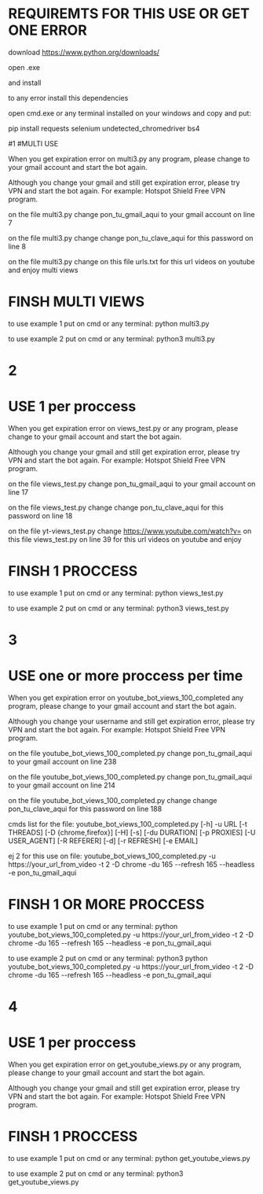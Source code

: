 # REQUIREMTS FOR THIS USE OR GET ONE ERROR


download https://www.python.org/downloads/

open .exe

and install

to any error install this dependencies 


open cmd.exe or any terminal installed on your windows and copy and put:

pip install requests selenium undetected_chromedriver bs4

#1
#MULTI USE

When you get expiration error on multi3.py any program, please change to your gmail account and start the bot again.

Although you change your gmail and still get expiration error, please try VPN and start the bot again. For example: Hotspot Shield Free VPN program.

on the file multi3.py change pon_tu_gmail_aqui  to your gmail account on line 7

on the file multi3.py change change pon_tu_clave_aqui for this password on line 8

on the file multi3.py change on this file urls.txt for this url videos on youtube and enjoy multi views
# FINSH MULTI VIEWS

to use example 1 put on cmd or any terminal: python multi3.py

to use example 2 put on cmd or any terminal: python3 multi3.py


# 2
# USE 1 per proccess

When you get expiration error on views_test.py or any program, please change to your gmail account and start the bot again.

Although you change your gmail and still get expiration error, please try VPN and start the bot again. For example: Hotspot Shield Free VPN program.

on the file views_test.py change pon_tu_gmail_aqui  to your gmail account on line 17

on the file views_test.py change change pon_tu_clave_aqui for this password on line 18

on the file yt-views_test.py change https://www.youtube.com/watch?v= on this file views_test.py on line 39 for this url videos on youtube and enjoy


# FINSH 1 PROCCESS

to use example 1 put on cmd or any terminal: python views_test.py

to use example 2 put on cmd or any terminal: python3 views_test.py





# 3
# USE one or more proccess per time

When you get expiration error on youtube_bot_views_100_completed any program, please change to your gmail account and start the bot again.

Although you change your username and still get expiration error, please try VPN and start the bot again. For example: Hotspot Shield Free VPN program.

on the file youtube_bot_views_100_completed.py change pon_tu_gmail_aqui  to your gmail account on line 238

on the file youtube_bot_views_100_completed.py change pon_tu_gmail_aqui  to your gmail account on line 214

on the file youtube_bot_views_100_completed.py change change pon_tu_clave_aqui for this password on line 188

cmds list for the file: youtube_bot_views_100_completed.py [-h] -u URL [-t THREADS] [-D {chrome,firefox}] [-H] [-s] [-du DURATION] [-p PROXIES] [-U USER_AGENT] [-R REFERER] [-d] [-r REFRESH] [-e EMAIL]

ej 2 for this use on file: youtube_bot_views_100_completed.py -u https://your_url_from_video -t 2 -D chrome -du 165 --refresh 165 --headless -e pon_tu_gmail_aqui



# FINSH 1  OR MORE PROCCESS

to use example 1 put on cmd or any terminal: python youtube_bot_views_100_completed.py -u https://your_url_from_video -t 2 -D chrome -du 165 --refresh 165 --headless -e pon_tu_gmail_aqui

to use example 2 put on cmd or any terminal: python3 python youtube_bot_views_100_completed.py -u https://your_url_from_video -t 2 -D chrome -du 165 --refresh 165 --headless -e pon_tu_gmail_aqui




# 4
# USE 1 per proccess

When you get expiration error on get_youtube_views.py or any program, please change to your gmail account and start the bot again.

Although you change your gmail and still get expiration error, please try VPN and start the bot again. For example: Hotspot Shield Free VPN program.

# FINSH 1 PROCCESS

to use example 1 put on cmd or any terminal: python get_youtube_views.py

to use example 2 put on cmd or any terminal: python3 get_youtube_views.py


